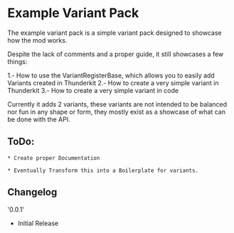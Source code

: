 # Example Variant Pack

The example variant pack is a simple variant pack designed to showcase how the mod works.

Despite the lack of comments and a proper guide, it still showcases a few things:

1.- How to use the VariantRegisterBase, which allows you to easily add Variants created in Thunderkit
2.- How to create a very simple variant in Thunderkit
3.- How to create a very simple variant in code

Currently it adds 2 variants, these variants are not intended to be balanced nor fun in any shape or form, they mostly exist as a showcase of what can be done with the API.

## ToDo:

    * Create proper Documentation
    
    * Eventually Transform this into a Boilerplate for variants.

## Changelog

'0.0.1'

* Initial Release